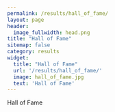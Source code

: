 ```yaml
---
permalink: /results/hall_of_fame/
layout: page
header:
  image_fullwidth: head.png
title: "Hall of Fame"
sitemap: false
category: results
widget:
  title: "Hall of Fame"
  url: '/results/hall_of_fame/'
  image: hall_of_fame.jpg
  text: 'Hall of Fame'
---
```


Hall of Fame